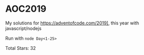# AOC2019

My solutions for https://adventofcode.com/2019],
this year with javascript/nodejs

Run with `node Day<1-25>`

Total Stars: 32
